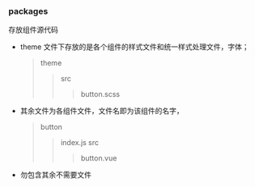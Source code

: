 ### packages

存放组件源代码

 - theme 文件下存放的是各个组件的样式文件和统一样式处理文件，字体；
   > theme
   >> src
   >>> button.scss
 - 其余文件为各组件文件，文件名即为该组件的名字，
    > button 
    >> index.js
    >> src
    >>> button.vue 
 - 勿包含其余不需要文件

